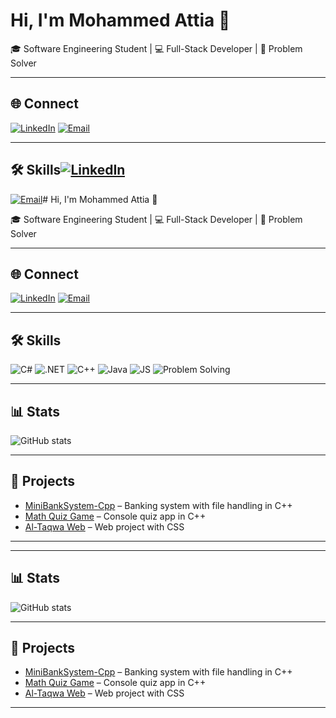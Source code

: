# Hi, I'm Mohammed Attia 👋

🎓 Software Engineering Student | 💻 Full-Stack Developer | 🚀 Problem Solver  

---

## 🌐 Connect
[![LinkedIn](https://img.shields.io/badge/LinkedIn-blue?style=for-the-badge&logo=linkedin)](https://www.linkedin.com/in/mohammed-attia0)
[![Email](https://img.shields.io/badge/Email-red?style=for-the-badge&logo=gmail&logoColor=white)](mohammed.a.attia06@gmail.com)

---

## 🛠 Skills[![LinkedIn](https://img.shields.io/badge/LinkedIn-blue?style=for-the-badge&logo=linkedin)](https://www.linkedin.com/in/mohammed-attia0)
[![Email](https://img.shields.io/badge/Email-red?style=for-the-badge&logo=gmail&logoColor=white)](mohammed.a.attia06@gmail.com)# Hi, I'm Mohammed Attia 👋

🎓 Software Engineering Student | 💻 Full-Stack Developer | 🚀 Problem Solver  

---

## 🌐 Connect
[![LinkedIn](https://img.shields.io/badge/LinkedIn-blue?style=for-the-badge&logo=linkedin)](https://linkedin.com/in/your-profile)
[![Email](https://img.shields.io/badge/Email-red?style=for-the-badge&logo=gmail&logoColor=white)](mailto:yourmail@gmail.com)

---

## 🛠 Skills
![C#](https://img.shields.io/badge/C%23-239120?style=for-the-badge&logo=c-sharp&logoColor=white)
![.NET](https://img.shields.io/badge/.NET-512BD4?style=for-the-badge&logo=dotnet&logoColor=white)
![C++](https://img.shields.io/badge/C++-00599C?style=for-the-badge&logo=cplusplus&logoColor=white)
![Java](https://img.shields.io/badge/Java-ED8B00?style=for-the-badge&logo=openjdk&logoColor=white)
![JS](https://img.shields.io/badge/JavaScript-F7DF1E?style=for-the-badge&logo=javascript&logoColor=black)
![Problem Solving](https://img.shields.io/badge/Problem%20Solving-blue?style=for-the-badge&logo=codewars&logoColor=white)

---

## 📊 Stats
![GitHub stats](https://github-readme-stats.vercel.app/api?username=m-attiadev&show_icons=true&theme=radical)

---

## 🚀 Projects
- [MiniBankSystem-Cpp](https://github.com/m-attiadev/MiniBankSystem-Cpp) – Banking system with file handling in C++  
- [Math Quiz Game](https://github.com/m-attiadev/Math-Quiz-Game) – Console quiz app in C++  
- [Al-Taqwa Web](https://github.com/m-attiadev/al-taqwa-web) – Web project with CSS  

---
<image-card alt="C++" src="https://img.shields.io/badge/C++-00599C?style=for-the-badge&logo=cplusplus&logoColor=white" ></image-card>
<image-card alt="Java" src="https://img.shields.io/badge/Java-ED8B00?style=for-the-badge&logo=openjdk&logoColor=white" ></image-card>
<image-card alt="Problem Solving" src="https://img.shields.io/badge/Problem%20Solving-blue?style=for-the-badge&logo=codewars&logoColor=white" ></image-card>


---

## 📊 Stats
![GitHub stats](https://github-readme-stats.vercel.app/api?username=m-attiadev&show_icons=true&theme=radical)

---

## 🚀 Projects
- [MiniBankSystem-Cpp](https://github.com/m-attiadev/MiniBankSystem-Cpp) – Banking system with file handling in C++  
- [Math Quiz Game](https://github.com/m-attiadev/Math-Quiz-Game) – Console quiz app in C++  
- [Al-Taqwa Web](https://github.com/m-attiadev/al-taqwa-web) – Web project with CSS  

---
